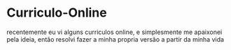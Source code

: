 # Curriculo-Online
 recentemente eu vi alguns curriculos online, e simplesmente me apaixonei pela ideia, então resolvi fazer a minha propria versão a partir da minha vida
